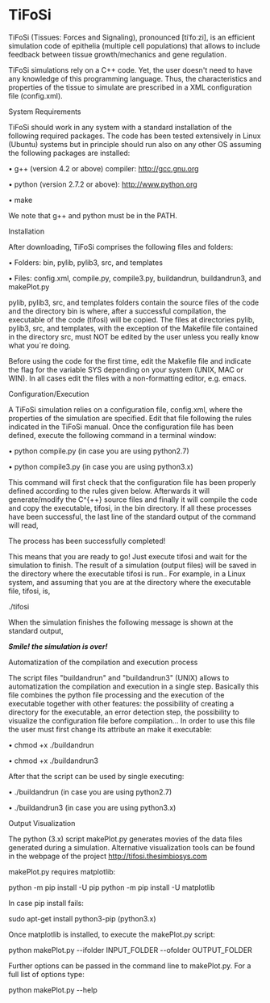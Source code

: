 # TiFoSi
TiFoSi (Tissues: Forces and Signaling), pronounced [tiˈfoːzi], is an efficient simulation code of epithelia (multiple cell populations) that allows to include feedback between tissue growth/mechanics and gene regulation.

TiFoSi simulations rely on a C++ code. Yet, the user doesn't need to have any knowledge of this programming language. Thus, the characteristics and properties of the tissue to simulate are prescribed in a XML configuration file (config.xml).

System Requirements

TiFoSi should work in any system with a standard installation of the following required packages. The code has been tested extensively in Linux (Ubuntu) systems but in principle should run also on any other OS assuming the following packages are installed:

• g++ (version 4.2 or above) compiler: http://gcc.gnu.org

• python (version 2.7.2 or above): http://www.python.org

• make

We note that g++ and python must be in the PATH.

Installation

After downloading, TiFoSi comprises the following files and folders:

• Folders: bin, pylib, pylib3, src, and templates

• Files: config.xml, compile.py, compile3.py, buildandrun, buildandrun3, and makePlot.py

pylib, pylib3, src, and templates folders contain the source files of the code and the directory bin is where, after a successful compilation, the executable of the code (tifosi) will be copied. The files at directories pylib, pylib3, src, and templates, with the exception of the Makefile file contained in the directory src, must NOT be edited by the user unless you really know what you´re doing.

Before using the code for the first time, edit the Makefile file and indicate the flag for the variable SYS depending on your system (UNIX, MAC or WIN). In all cases edit the files with a non-formatting editor, e.g. emacs.

Configuration/Execution

A TiFoSi simulation relies on a configuration file, config.xml, where the properties of the simulation are specified. Edit that file following the rules indicated in the TiFoSi manual. Once the configuration file has been defined, execute the following command in a terminal window:

• python compile.py (in case you are using python2.7)

• python compile3.py (in case you are using python3.x)

This command will first check that the configuration file has been properly defined according to the rules given below. Afterwards it will generate/modify the C^{++} source files and finally it will compile the code and copy the executable, tifosi, in the bin directory. If all these processes have been successful, the last line of the standard output of the command will read,

The process has been successfully completed!

This means that you are ready to go! Just execute tifosi and wait for the simulation to finish. The result of a simulation (output files) will be saved in the directory where the executable tifosi is run.. For example, in a Linux system, and assuming that you are at the directory where the executable file, tifosi, is,

./tifosi

When the simulation finishes the following message is shown at the standard output,

***********************Smile! the simulation is over!***********************

Automatization of the compilation and execution process

The script files "buildandrun" and "buildandrun3" (UNIX) allows to automatization the compilation and execution in a single step. Basically this file combines the python file processing and the execution of the executable together with other features: the possibility of creating a directory for the executable, an error detection step, the possibility to visualize the configuration file before compilation...
In order to use this file the user must first change its attribute an make it executable:

• chmod +x ./buildandrun

• chmod +x ./buildandrun3

After that the script can be used by single executing:

• ./buildandrun (in case you are using python2.7)

• ./buildandrun3 (in case you are using python3.x)


Output Visualization

The python (3.x) script makePlot.py generates movies of the data files generated during a simulation. Alternative visualization tools can be found in the webpage of the project http://tifosi.thesimbiosys.com

makePlot.py requires matplotlib:

python -m pip install -U pip
python -m pip install -U matplotlib

In case pip install fails:

sudo apt-get install python3-pip (python3.x)

Once matplotlib is installed, to execute the makePlot.py script:

python makePlot.py --ifolder INPUT_FOLDER --ofolder OUTPUT_FOLDER

Further options can be passed in the command line to makePlot.py. For a full list of options type:

python makePlot.py --help


